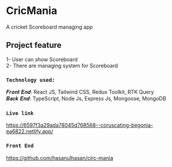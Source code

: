 # CricMania

A cricket Scoreboard managing app

## Project feature

1- User can show Scoreboard</br>
2- There are managing system for Scoreboard</br>

### `Technology used:`

𝑭𝒓𝒐𝒏𝒕 𝑬𝒏𝒅: React JS, Tailwind CSS, Redux Toolkit, RTK Query </br>
𝑩𝒂𝒄𝒌 𝑬𝒏𝒅: TypeScript, Node Js, Express Js, Mongoose, MongoDB </br>

### `Live link`

https://6597f3a29ada78045d768568--coruscating-begonia-ea6822.netlify.app/

### `Front End`

https://github.com/hasanulhasan/circ-mania

